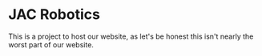 # JAC Robotics
This is a project to host our website, as let's be honest this isn't nearly the worst part of our website. 
